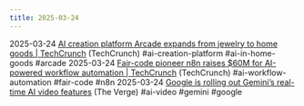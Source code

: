 ```yaml
---
title: 2025-03-24
---
```


2025-03-24 [AI creation platform Arcade expands from jewelry to home goods | TechCrunch](https://techcrunch.com/2025/03/24/ai-creation-platform-arcade-expands-from-jewelry-to-home-goods/) (TechCrunch) #ai-creation-platform #ai-in-home-goods #arcade
2025-03-24 [Fair-code pioneer n8n raises $60M for AI-powered workflow automation | TechCrunch](https://techcrunch.com/2025/03/24/fair-code-pioneer-n8n-raises-60m-for-ai-powered-workflow-automation/) (TechCrunch) #ai-workflow-automation #fair-code #n8n
2025-03-24 [Google is rolling out Gemini’s real-time AI video features](https://www.theverge.com/news/634480/google-gemini-live-video-screen-sharing-astra-features-rolling-out) (The Verge) #ai-video #gemini #google
